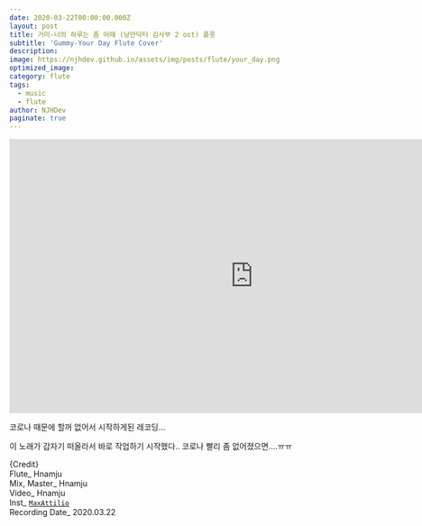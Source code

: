 ```yaml
---
date: 2020-03-22T00:00:00.000Z
layout: post
title: 거미-너의 하루는 좀 어때 (낭만닥터 김사부 2 ost) 플룻
subtitle: 'Gummy-Your Day Flute Cover'
description: 
image: https://njhdev.github.io/assets/img/posts/flute/your_day.png
optimized_image: 
category: flute
tags:
  - music
  - flute
author: NJHDev
paginate: true
---
```


<iframe width="864" height="486" src="https://www.youtube.com/embed/SkRE71z3zcc?autoplay=1&rel=0&modestbranding=1" title="YouTube video player" frameborder="0" allow="accelerometer; autoplay; clipboard-write; encrypted-media; gyroscope; picture-in-picture" allowfullscreen></iframe>


코로나 때문에 할꺼 없어서 시작하게된 레코딩...

이 노래가 갑자기 떠올라서 바로 작업하기 시작했다.. 코로나 빨리 좀 없어졌으면....ㅠㅠ

{Credit}
<br/>Flute_ Hnamju
<br/>Mix, Master_ Hnamju
<br/>Video_ Hnamju
<br/>Inst_ [`MaxAttilio`](https://youtu.be/WbLGTmn-blU)
<br/>Recording Date_ 2020.03.22
